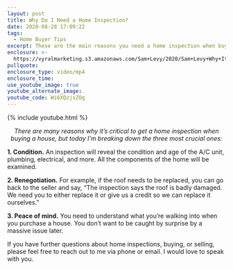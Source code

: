 ```yaml
---
layout: post
title: Why Do I Need a Home Inspection?
date: 2020-08-28 17:09:22
tags:
  - Home Buyer Tips
excerpt: These are the main reasons you need a home inspection when buying a house.
enclosure: >-
  https://vyralmarketing.s3.amazonaws.com/Sam+Levy/2020/Sam+Levy+Why+It's+Important+To+Get+a+Home+Inspection+with+captions.mp4
pullquote:
enclosure_type: video/mp4
enclosure_time:
use_youtube_image: true
youtube_alternate_image:
youtube_code: Wi6XQzjsZOg
---
```


{% include youtube.html %}

<p style="text-align: center;"><em>There are many reasons why it’s critical to get a home inspection when buying a house, but today I’m breaking down the three most crucial ones:</em></p>

**1\. Condition.** An inspection will reveal the condition and age of the A/C unit, plumbing, electrical, and more. All the components of the home will be examined.&nbsp;

**2\. Renegotiation.** For example, if the roof needs to be replaced, you can go back to the seller and say, “The inspection says the roof is badly damaged. We need you to either replace it or give us a credit so we can replace it ourselves.”&nbsp;

**3\. Peace of mind.** You need to understand what you’re walking into when you purchase a house. You don’t want to be caught by surprise by a massive issue later.&nbsp;

If you have further questions about home inspections, buying, or selling, please feel free to reach out to me via phone or email. I would love to speak with you.